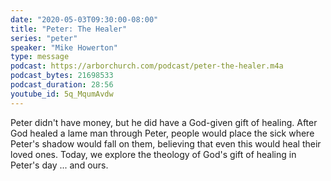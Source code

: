 ```yaml
---
date: "2020-05-03T09:30:00-08:00"
title: "Peter: The Healer"
series: "peter"
speaker: "Mike Howerton"
type: message
podcast: https://arborchurch.com/podcast/peter-the-healer.m4a
podcast_bytes: 21698533
podcast_duration: 28:56
youtube_id: 5q_MqumAvdw
---
```


Peter didn't have money, but he did have a God-given gift of healing. After God healed a lame man through Peter, people would place the sick where Peter's shadow would fall on them, believing that even this would heal their loved ones. Today, we explore the theology of God's gift of healing in Peter's day ... and ours.

